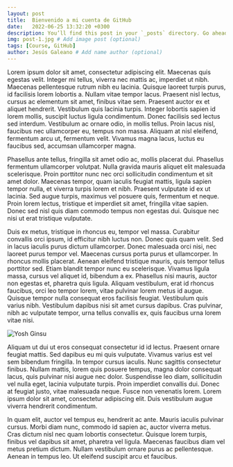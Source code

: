 ```yaml
---
layout: post
title:  Bienvenido a mi cuenta de GitHub
date:   2022-06-25 13:32:20 +0300
description: You’ll find this post in your `_posts` directory. Go ahead and edit it and re-build the site to see your changes. # Add post description (optional)
img: post-1.jpg # Add image post (optional)
tags: [Course, GitHub]
author: Jesús Galeano # Add name author (optional)
---
```

Lorem ipsum dolor sit amet, consectetur adipiscing elit. Maecenas quis egestas velit. Integer mi tellus, viverra nec mattis ac, imperdiet ut nibh. Maecenas pellentesque rutrum nibh eu lacinia. Quisque laoreet turpis purus, id facilisis lorem lobortis a. Nullam vitae tempor lacus. Praesent nisl lectus, cursus ac elementum sit amet, finibus vitae sem. Praesent auctor ex et aliquet hendrerit. Vestibulum quis lacinia turpis. Integer lobortis sapien id lorem mollis, suscipit luctus ligula condimentum. Donec facilisis sed lectus sed interdum. Vestibulum ac ornare odio, in mollis tellus. Proin lacus nisl, faucibus nec ullamcorper eu, tempus non massa. Aliquam at nisl eleifend, fermentum arcu ut, fermentum velit. Vivamus magna lacus, luctus eu faucibus sed, accumsan ullamcorper magna.

Phasellus ante tellus, fringilla sit amet odio ac, mollis placerat dui. Phasellus fermentum ullamcorper volutpat. Nulla gravida mauris aliquet elit malesuada scelerisque. Proin porttitor nunc nec orci sollicitudin condimentum et sit amet dolor. Maecenas tempor, quam iaculis feugiat mattis, ligula sapien tempor nulla, et viverra turpis lorem et nibh. Praesent vulputate id ex ut lacinia. Sed augue turpis, maximus vel posuere quis, fermentum et neque. Proin lorem lectus, tristique et imperdiet sit amet, fringilla vitae sapien. Donec sed nisl quis diam commodo tempus non egestas dui. Quisque nec nisi ut erat tristique vulputate.

Duis ex metus, tristique in rhoncus eu, tempor vel massa. Curabitur convallis orci ipsum, id efficitur nibh luctus non. Donec quis quam velit. Sed in lacus iaculis purus dictum ullamcorper. Donec malesuada orci nisi, nec laoreet purus tempor vel. Maecenas cursus porta purus et ullamcorper. In rhoncus mollis placerat. Aenean eleifend tristique mauris, quis tempor tellus porttitor sed. Etiam blandit tempor nunc eu scelerisque. Vivamus ligula massa, cursus vel aliquet id, bibendum a ex. Phasellus nisi mauris, auctor non egestas et, pharetra quis ligula. Aliquam vestibulum, erat id rhoncus faucibus, orci leo tempor lorem, vitae pulvinar lorem metus id augue. Quisque tempor nulla consequat eros facilisis feugiat. Vestibulum quis varius nibh. Vestibulum dapibus nisi sit amet cursus dapibus. Cras pulvinar, nibh ac vulputate tempor, urna tellus convallis ex, quis faucibus urna lorem vitae nisi. 

![Yosh Ginsu]({{site.baseurl}}/assets/img/yosh-ginsu.jpg)

 Aliquam ut dui ut eros consequat consectetur id id lectus. Praesent ornare feugiat mattis. Sed dapibus eu mi quis vulputate. Vivamus varius est vel sem bibendum fringilla. In tempor cursus iaculis. Nunc sagittis consectetur finibus. Nullam mattis, lorem quis posuere tempus, magna dolor consequat lacus, quis pulvinar nisi augue nec dolor. Suspendisse leo diam, sollicitudin vel nulla eget, lacinia vulputate turpis. Proin imperdiet convallis dui. Donec at feugiat justo, vitae malesuada neque. Fusce non venenatis lorem. Lorem ipsum dolor sit amet, consectetur adipiscing elit. Duis vestibulum augue viverra hendrerit condimentum.

In quam elit, auctor vel tempus eu, hendrerit ac ante. Mauris iaculis pulvinar cursus. Morbi diam nunc, commodo id sapien ac, auctor viverra metus. Cras dictum nisl nec quam lobortis consectetur. Quisque lorem turpis, finibus vel dapibus sit amet, pharetra vel ligula. Maecenas faucibus diam vel metus pretium dictum. Nullam vestibulum ornare purus ac pellentesque. Aenean in tempus leo. Ut eleifend suscipit arcu et faucibus. 


